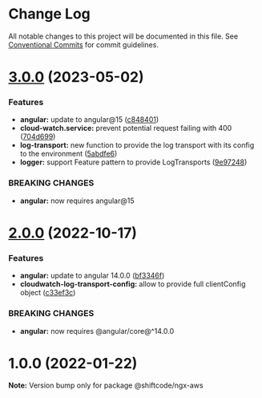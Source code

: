 # Change Log

All notable changes to this project will be documented in this file.
See [Conventional Commits](https://conventionalcommits.org) for commit guidelines.

# [3.0.0](https://github.com/shiftcode/sc-ng-commons-public/compare/@shiftcode/ngx-aws@2.0.0...@shiftcode/ngx-aws@3.0.0) (2023-05-02)

### Features

- **angular:** update to angular@15 ([c848401](https://github.com/shiftcode/sc-ng-commons-public/commit/c848401fc4776d87dbbfa3892062f7efefcf742a))
- **cloud-watch.service:** prevent potential request failing with 400 ([704d699](https://github.com/shiftcode/sc-ng-commons-public/commit/704d6993a8073ed3a84b46d3cb4ae64b7f301a0f))
- **log-transport:** new function to provide the log transport with its config to the environment ([5abdfe6](https://github.com/shiftcode/sc-ng-commons-public/commit/5abdfe6fdf7d7383316c31d59bf135680dc07567))
- **logger:** support Feature pattern to provide LogTransports ([9e97248](https://github.com/shiftcode/sc-ng-commons-public/commit/9e972485fed0fabfee6f537357a38b215c5732db))

### BREAKING CHANGES

- **angular:** now requires angular@15

# [2.0.0](https://github.com/shiftcode/sc-ng-commons-public/compare/@shiftcode/ngx-aws@1.0.0...@shiftcode/ngx-aws@2.0.0) (2022-10-17)

### Features

- **angular:** update to angular 14.0.0 ([bf3346f](https://github.com/shiftcode/sc-ng-commons-public/commit/bf3346fe8a2004666cc297dff0ab4d56e32a6418))
- **cloudwatch-log-transport-config:** allow to provide full clientConfig object ([c33ef3c](https://github.com/shiftcode/sc-ng-commons-public/commit/c33ef3c489090714e5eb2684910fefac54eaea52))

### BREAKING CHANGES

- **angular:** now requires @angular/core@^14.0.0

# 1.0.0 (2022-01-22)

**Note:** Version bump only for package @shiftcode/ngx-aws
